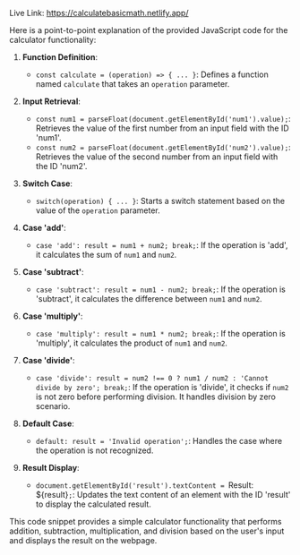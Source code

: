 Live Link: https://calculatebasicmath.netlify.app/


Here is a point-to-point explanation of the provided JavaScript code for the calculator functionality:

1. **Function Definition**:
   - `const calculate = (operation) => { ... }`: Defines a function named `calculate` that takes an `operation` parameter.

2. **Input Retrieval**:
   - `const num1 = parseFloat(document.getElementById('num1').value);`: Retrieves the value of the first number from an input field with the ID 'num1'.
   - `const num2 = parseFloat(document.getElementById('num2').value);`: Retrieves the value of the second number from an input field with the ID 'num2'.

3. **Switch Case**:
   - `switch(operation) { ... }`: Starts a switch statement based on the value of the `operation` parameter.

4. **Case 'add'**:
   - `case 'add': result = num1 + num2; break;`: If the operation is 'add', it calculates the sum of `num1` and `num2`.

5. **Case 'subtract'**:
   - `case 'subtract': result = num1 - num2; break;`: If the operation is 'subtract', it calculates the difference between `num1` and `num2`.

6. **Case 'multiply'**:
   - `case 'multiply': result = num1 * num2; break;`: If the operation is 'multiply', it calculates the product of `num1` and `num2`.

7. **Case 'divide'**:
   - `case 'divide': result = num2 !== 0 ? num1 / num2 : 'Cannot divide by zero'; break;`: If the operation is 'divide', it checks if `num2` is not zero before performing division. It handles division by zero scenario.

8. **Default Case**:
   - `default: result = 'Invalid operation';`: Handles the case where the operation is not recognized.

9. **Result Display**:
   - `document.getElementById('result').textContent = `Result: ${result}`;`: Updates the text content of an element with the ID 'result' to display the calculated result.

This code snippet provides a simple calculator functionality that performs addition, subtraction, multiplication, and division based on the user's input and displays the result on the webpage.
